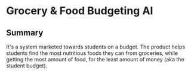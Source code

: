 # Grocery & Food Budgeting AI

## Summary

It's a system marketed towards students on a budget. The product helps students find the most nutritious foods they can from groceries, while getting the most amount of food, for the least amount of money (aka the student budget). 
